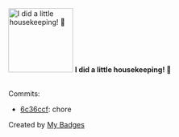 <img src="https://github.com/my-badges/my-badges/blob/master/src/all-badges/chore-commit/chore-commit.png?raw=true" alt="I did a little housekeeping! 🧹" title="I did a little housekeeping! 🧹" width="128">
<strong>I did a little housekeeping! 🧹</strong>
<br><br>

Commits:

- <a href="https://github.com/man250001/Pharmacy_Manager/commit/6c36ccffb5b567294e06f861b2e94baffcb95caf">6c36ccf</a>: chore


Created by <a href="https://github.com/my-badges/my-badges">My Badges</a>
